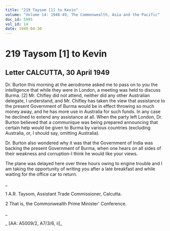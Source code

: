 ```yaml
---
title: "219 Taysom [1] to Kevin"
volume: "Volume 14: 1948-49, The Commonwealth, Asia and the Pacific"
doc_id: 5995
vol_id: 14
date: 1949-04-30
---
```


# 219 Taysom [1] to Kevin

## Letter CALCUTTA, 30 April 1949

Dr. Burton this morning at the aerodrome asked me to pass on to you the intelligence that while they were in London, a meeting was held to discuss Burma. [2] Mr. Chifley did not attend, neither did any other Australian delegate, I understand, and Mr. Chifley has taken the view that assistance to the present Government of Burma would be in effect throwing so much money away, and he has more use in Australia for such funds. In any case he declined to extend any assistance at all. When the party left London, Dr. Burton believed that a communique was being prepared announcing that certain help would be given to Burma by various countries (excluding Australia, or, I should say, omitting Australia).

Dr. Burton also wondered why it was that the Government of India was backing the present Government of Burma, when one hears on all sides of their weakness and corruption-I think he would like your views.

The plane was delayed here over three hours owing to engine trouble and I am taking the opportunity of writing you after a late breakfast and while waiting for the office car to return.

_

1 A.R. Taysom, Assistant Trade Commissioner, Calcutta.

2 That is, the Commonwealth Prime Minister' Conference.

_

_ [AA: A5009/2, A7/3/6, ii]_
